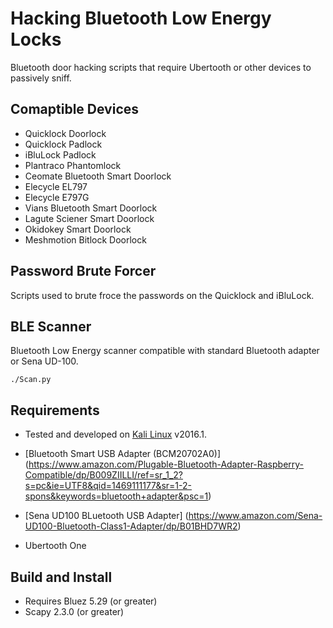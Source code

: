 # Hacking Bluetooth Low Energy Locks
Bluetooth door hacking scripts that require Ubertooth or other devices to passively sniff.

## Comaptible Devices
- Quicklock Doorlock
- Quicklock Padlock
- iBluLock Padlock
- Plantraco Phantomlock
- Ceomate Bluetooth Smart Doorlock
- Elecycle EL797
- Elecycle E797G
- Vians Bluetooth Smart Doorlock
- Lagute Sciener Smart Doorlock
- Okidokey Smart Doorlock
- Meshmotion Bitlock Doorlock

## Password Brute Forcer
Scripts used to brute froce the passwords on the Quicklock and iBluLock.

## BLE Scanner
Bluetooth Low Energy scanner compatible with standard Bluetooth adapter or Sena UD-100.

```./Scan.py ```

## Requirements
- Tested and developed on [Kali Linux](https://www.kali.org/) v2016.1.
- [Bluetooth Smart USB Adapter (BCM20702A0)] (https://www.amazon.com/Plugable-Bluetooth-Adapter-Raspberry-Compatible/dp/B009ZIILLI/ref=sr_1_2?s=pc&ie=UTF8&qid=1469111177&sr=1-2-spons&keywords=bluetooth+adapter&psc=1)
- [Sena UD100 BLuetooth USB Adapter] (https://www.amazon.com/Sena-UD100-Bluetooth-Class1-Adapter/dp/B01BHD7WR2)

- Ubertooth One

## Build and Install
- Requires Bluez 5.29 (or greater)
- Scapy 2.3.0 (or greater)
